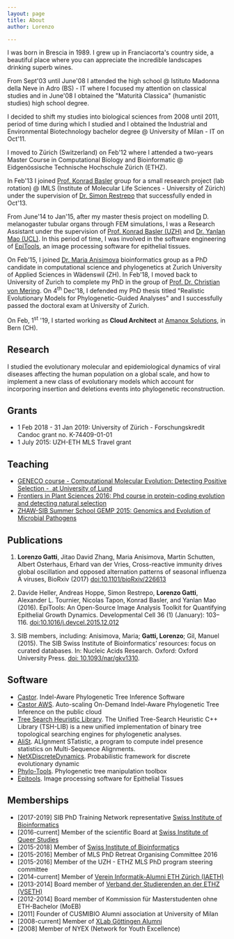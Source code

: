 ```yaml
---
layout: page
title: About
author: Lorenzo

---
```


I was born in Brescia in 1989. I grew up in Franciacorta's country side, a beautiful place where you can appreciate the incredible landscapes drinking superb wines.

From Sept'03 until June'08 I attended the high school @ Istituto Madonna della Neve in Adro (BS) - IT where I focused my attention on classical studies and in June'08 I obtained the "Maturità Classica" (humanistic studies) high school degree.

I decided to shift my studies into biological sciences from 2008 until 2011, period of time during which I studied and I obtained the Industrial and Environmental Biotechnology bachelor degree @ University of Milan - IT on Oct'11.

I moved to Zürich (Switzerland) on Feb'12 where I attended a two-years Master Course in Computational Biology and Bioinformatic @ Eidgenössische Technische Hochschule Zürich (ETHZ).

In Feb'13 I joined [Prof. Konrad Basler](http://www.imls.uzh.ch/en/research/basler.html) group for a small research project (lab rotation) @ IMLS (Institute of Molecular Life Sciences - University of Zürich) under the supervision of [Dr. Simon Restrepo](http://bioimaging.usc.edu/index.html) that successfully ended in Oct'13.

From June'14 to Jan'15, after my master thesis project on modelling D. melanogaster tubular organs through FEM simulations, I was a Research Assistant under the supervision of [Prof. Konrad Basler (UZH)](http://www.imls.uzh.ch/en/research/basler.html) and [Dr. Yanlan Mao (UCL)](http://www.ucl.ac.uk/lmcb/users/yanlan-mao). In this period of time, I was involved in the software engineering of [EpiTools](http://imls-bg-arthemis.uzh.ch/epitools-wiki/site/home/), an image processing software for epithelial tissues.

On Feb'15, I joined [Dr. Maria Anisimova](https://www.zhaw.ch/en/about-us/person/anis/) bioinformatics group as a PhD candidate in computational science and phylogenetics at Zurich University of Applied Sciences in Wädenswil (ZH). In Feb'18, I moved back to University of Zurich to complete my PhD in the group of [Prof. Dr. Christian von Mering](http://www.imls.uzh.ch/en/research/vonmering.html). On 4<sup>th</sup> Dec'18, I defended my PhD thesis titled "Realistic Evolutionary Models for Phylogenetic-Guided Analyses" and I successfully passed the doctoral exam at University of Zurich.

On Feb, 1<sup>st</sup> '19, I started working as <strong>Cloud Architect</strong> at [Amanox Solutions](http://www.amanox.ch), in Bern (CH).

## Research

I studied the evolutionary molecular and epidemiological dynamics of viral diseases affecting the human population on a global scale, and how to implement a new class of evolutionary models which account for incorporing insertion and deletions events into phylogenetic reconstruction.

## Grants

- 1 Feb 2018 - 31 Jan 2019: University of Zürich - Forschungskredit Candoc grant no. K-74409-01-01
- 1 July 2015: UZH-ETH MLS Travel grant

## Teaching
- [GENECO course - Computational Molecular Evolution: Detecting Positive Selection -  at University of Lund](http://lorenzogatti.me/2017-ACGT-Tutorials/)
- [Frontiers in Plant Sciences 2016: Phd course in protein-coding evolution and detecting natural selection](http://gattil.github.io/2016_FiPS_Tutorials)
- [ZHAW-SIB Summer School GEMP 2015: Genomics and Evolution of Microbial Pathogens](http://gemp2015.lifeinnumbers.ch/program/)

## Publications
1.  **Lorenzo Gatti**, Jitao David Zhang, Maria Anisimova, Martin Schutten, Albert Osterhaus, Erhard van der Vries,  Cross-reactive immunity drives global oscillation and opposed alternation patterns of seasonal influenza A viruses, BioRxiv (2017) [doi:10.1101/bioRxiv/226613](https://doi.org/10.1101/226613)

1. Davide Heller, Andreas Hoppe, Simon Restrepo, **Lorenzo Gatti**, Alexander L. Tournier, Nicolas Tapon, Konrad Basler, and Yanlan Mao (2016). EpiTools: An Open-Source Image Analysis Toolkit for Quantifying Epithelial Growth Dynamics. Developmental Cell 36 (1) (January): 103–116. [doi:10.1016/j.devcel.2015.12.012](http://dx.doi.org/10.1016/j.devcel.2015.12.012)

2. SIB members, including: Anisimova, Maria; **Gatti, Lorenzo**; Gil, Manuel (2015). The SIB Swiss Institute of Bioinformatics’ resources: focus on curated databases. In: Nucleic Acids Research. Oxford: Oxford University Press.
[doi: 10.1093/nar/gkv1310](http://nar.oxfordjournals.org/content/early/2015/11/27/nar.gkv1310.abstract).

## Software

- [Castor](https://bitbucket.org/lorenzogatti89/castor). Indel-Aware Phylogenetic Tree Inference Software
- [Castor AWS](https://bitbucket.org/lorenzogatti89/castor-aws). Auto-scaling On-Demand Indel-Aware Phylogenetic Tree Inference on the public cloud
- [Tree Search Heuristic Library](https://bitbucket.org/lorenzogatti89/tshlib). The Unified Tree-Search Heuristic C++ Library (TSH-LIB) is a new unified implementation of binary tree topological searching engines for phylogenetic analyses.
- [AliSt](https://bitbucket.org/lorenzogatti89/alist/src/master/). ALIgnment STatistic, a program to compute indel presence statistics on Multi-Sequence Alignments.
- [NetXDiscreteDynamics](https://github.com/gattil/netxDiscreteDynamics). Probabilistic framework for discrete evolutionary dynamic
- [Phylo-Tools](https://github.com/gattil/phylo-tools). Phylogenetic tree manipulation toolbox
- [Epitools](http://imls-bg-arthemis.uzh.ch/epitools-wiki/site/home/). Image processing software for Epithelial Tissues


## Memberships
- [2017-2019] SIB PhD Training Network representative [Swiss Institute of Bioinformatics](http://sib.swiss)
- [2016-current] Member of the scientific Board at [Swiss Institute of Queer Studies](http://queerstudies.ch)
- [2015-2018] Member of [Swiss Institute of Bioinformatics](http://sib.swiss)
- [2015-2016] Member of MLS PhD Retreat Organising Committee 2016
- [2015-2016] Member of the UZH - ETHZ MLS PhD program steering committee
- [2014-current] Member of [Verein Informatik-Alumni ETH Zürich (IAETH)](https://www.iaeth.ch/)
- [2013-2014] Board member of [Verband der Studierenden an der ETHZ (VSETH)](https://www.vseth.ethz.ch/)
- [2012-2014] Board member of Kommission für Masterstudenten ohne ETH-Bachelor (MoEB)
- [2011] Founder of CUSMIBIO Alumni association at University of Milan
- [2008-current] Member of [XLab Göttingen Alumni](http://www.xlab-goettingen.de/)
- [2008] Member of NYEX (Network for Youth Excellence)
